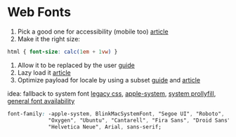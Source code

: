 # Web Fonts

1. Pick a good one for accessibility (mobile too) [article](http://alistapart.com/article/accessibility-whack-a-mole)
1. Make it the right size:
```css
html { font-size: calc(1em + 1vw) }
```
1. Allow it to be replaced by the user [guide](http://www.bbc.co.uk/accessibility/guides/change_fonts/)
1. Lazy load it [article](https://davidwalsh.name/font-loading)
1. Optimize payload for locale by using a subset [guide](http://brettklamer.com/diversions/non-statistical/subset-and-self-host-webfonts/) and [article](https://www.bramstein.com/writing/web-font-anti-patterns-subsetting.html)

idea: fallback to system font [legacy css](http://adrianroselli.com/2015/07/css-and-system-fonts.html), [apple-system](https://webkit.org/blog/3709/using-the-system-font-in-web-content/), [system prollyfill](https://github.com/jonathantneal/system-font-css), [general font availability](http://www.cssfontstack.com/)

```css
font-family: -apple-system, BlinkMacSystemFont, "Segoe UI", "Roboto",
             "Oxygen", "Ubuntu", "Cantarell", "Fira Sans", "Droid Sans",
             "Helvetica Neue", Arial, sans-serif;
```
